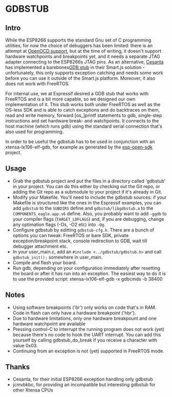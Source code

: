
GDBSTUB
=======

Intro
-----

While the ESP8266 supports the standard Gnu set of C programming utilities, for now the choice of debuggers
has been limited: there is an attempt at [OpenOCD support](https://github.com/projectgus/openocd), but at 
the time of writing, it doesn't support hardware watchpoints and breakpoints yet, and it needs a separate
JTAG adapter connecting to the ESP8266s JTAG pins. As an alternative, [Cesanta](https://www.cesanta.com/) 
has implemented a barebones[GDB stub](https://blog.cesanta.com/esp8266-gdb) in their Smart.js solution -
unfortunately, this only supports exception catching and needs some work before you can use it outside of 
the Smart.js platform. Moreover, it also does not work with FreeRTOS.

For internal use, we at Espressif desired a GDB stub that works with FreeRTOS and is a bit more capable,
so we designed our own implementation of it. This stub works both under FreeRTOS as well as the OS-less
SDK and is able to catch exceptions and do backtraces on them, read and write memory, forward [os_]printf
statements to gdb, single-step instructions and set hardware break- and watchpoints. It connects to the
host machine (which runs gdb) using the standard serial connection that's also used for programming.

In order to be useful the gdbstub has to be used in conjunction with an xtensa-lx106-elf-gdb, for example
as generated by the [esp-open-sdk](https://github.com/pfalcon/esp-open-sdk) project.

Usage
-----
 * Grab the gdbstub project and put the files in a directory called 'gdbstub' in your project. You can do this
either by checking out the Git repo, or adding the Git repo as a submodule to your project if it's already
in Git.
 * Modify your Makefile. You'll need to include the gdbstub sources: if your Makefile is structured like the
ones in the Espressif examples, you can add `gdbstub` to the `SUBDIRS` define and `gdbstub/libgdbstub.a` to the
`COMPONENTS_eagle.app.v6` define. Also, you probably want to add `-ggdb` to your compiler flags (`TARGET_LDFLAGS`)
and, if you are debugging, change any optimation flags (-Os, -O2 etc) into `-Og`.
 * Configure gdbstub by editting `gdbstub-cfg.h`. There are a bunch of options you can tweak: FreeRTOS or bare SDK,
private exception/breakpoint stack, console redirection to GDB, wait till debugger attachment etc.
 * In your user_main.c, add an `#include <../gdbstub/gdbstub.h>` and call `gdbstub_init();` somewhere in user_main.
 * Compile and flash your board.
 * Run gdb, depending on your configuration immediately after resetting the board or after it has run into
an exception. The easiest way to do it is to use the provided script: xtensa-lx106-elf-gdb -x gdbcmds -b 38400


Notes
-----
 * Using software breakpoints ('br') only works on code that's in RAM. Code in flash can only have a hardware
breakpoint ('hbr').
 * Due to hardware limitations, only one hardware breakpount and one hardware watchpoint are available
 * Pressing control-C to interrupt the running program does not work (yet) because there's no code to hook
the UART interrupt. You can add this yourself by calling gdbstub_do_break if you receive a character with
value 0x03.
 * Continuing from an exception is not (yet) supported in FreeRTOS mode.

Thanks
------
 * Cesanta, for their initial ESP8266 exception handling only gdbstub
 * jcmvbkbc, for providing an incompatible but interesting gdbstub for other Xtensa CPUs